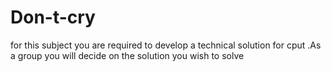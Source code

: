 # Don-t-cry
for this subject you are required to develop a technical solution for cput .As a group you will decide on the solution you wish to solve
